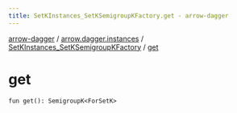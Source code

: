 ```yaml
---
title: SetKInstances_SetKSemigroupKFactory.get - arrow-dagger
---
```


[arrow-dagger](../../index.html) / [arrow.dagger.instances](../index.html) / [SetKInstances_SetKSemigroupKFactory](index.html) / [get](./get.html)

# get

`fun get(): SemigroupK<ForSetK>`